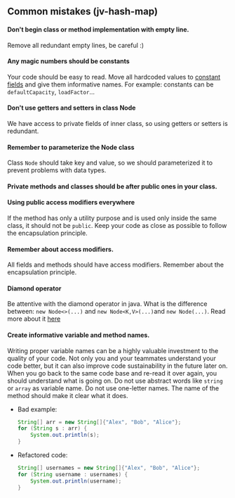  ## Common mistakes (jv-hash-map)

#### Don't begin class or method implementation with empty line.  
Remove all redundant empty lines, be careful :)
#### Any magic numbers should be constants
Your code should be easy to read. Move all hardcoded values 
to [constant fields](https://mate-academy.github.io/style-guides/java/java.html#s5.2.4-constant-names) and give them informative names.
For example: constants can be `defaultCapacity`, `loadFactor`...
#### Don't use getters and setters in class Node
We have access to private fields of inner class, so using getters or setters is redundant.
#### Remember to parameterize the Node class
Class `Node` should take key and value, so we should parameterized it to prevent problems with data types.
#### Private methods and classes should be after public ones in your class.
#### Using public access modifiers everywhere
If the method has only a utility purpose and is used only inside the same class, it should not be 
`public`. Keep your code as close as possible to follow the encapsulation principle.
#### Remember about access modifiers.
All fields and methods should have access modifiers. Remember about the encapsulation principle.
#### Diamond operator
Be attentive with the diamond operator in java. 
What is the difference between: `new Node<>(...)` and `new Node<K,V>(...)`and `new Node(...)`. 
Read more about it [here](https://www.baeldung.com/java-diamond-operator)
#### Create informative variable and method names.
Writing proper variable names can be a highly valuable investment to the quality of your code. 
Not only you and your teammates understand your code better, but it can also improve code sustainability in the future later on. 
When you go back to the same code base and re-read it over again, you should understand what is going on.
Do not use abstract words like `string` or `array` as variable name. Do not use one-letter names. The name of the method should make it clear what it does.

- Bad example:
    ```java
    String[] arr = new String[]{"Alex", "Bob", "Alice"};
    for (String s : arr) {
        System.out.println(s);
    }
    ```
- Refactored code:
    ```java
    String[] usernames = new String[]{"Alex", "Bob", "Alice"};
    for (String username : usernames) {
        System.out.println(username);
    }
    ```
    
